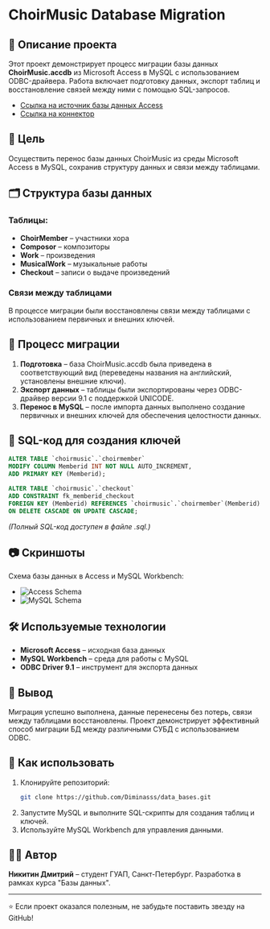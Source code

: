 # ChoirMusic Database Migration

## 📌 Описание проекта
Этот проект демонстрирует процесс миграции базы данных **ChoirMusic.accdb** из Microsoft Access в MySQL с использованием ODBC-драйвера. Работа включает подготовку данных, экспорт таблиц и восстановление связей между ними с помощью SQL-запросов.

- [Ссылка на источник базы данных Access](https://drive.google.com/drive/folders/1-0A0vC8ip8pBHNAUZVa6MKpe7KSQVX0w)
- [Ссылка на коннектор](https://dev.mysql.com/downloads/connector/odbc/)

## 🎯 Цель
Осуществить перенос базы данных ChoirMusic из среды Microsoft Access в MySQL, сохранив структуру данных и связи между таблицами.

## 🗂 Структура базы данных
### Таблицы:
- **ChoirMember** – участники хора
- **Composor** – композиторы
- **Work** – произведения
- **MusicalWork** – музыкальные работы
- **Checkout** – записи о выдаче произведений

### Связи между таблицами
В процессе миграции были восстановлены связи между таблицами с использованием первичных и внешних ключей.

## 🔄 Процесс миграции
1. **Подготовка** – база ChoirMusic.accdb была приведена в соответствующий вид (переведены названия на английский, установлены внешние ключи).
2. **Экспорт данных** – таблицы были экспортированы через ODBC-драйвер версии 9.1 с поддержкой UNICODE.
3. **Перенос в MySQL** – после импорта данных выполнено создание первичных и внешних ключей для обеспечения целостности данных.

## 💾 SQL-код для создания ключей
```sql
ALTER TABLE `choirmusic`.`choirmember`
MODIFY COLUMN Memberid INT NOT NULL AUTO_INCREMENT,
ADD PRIMARY KEY (Memberid);

ALTER TABLE `choirmusic`.`checkout`
ADD CONSTRAINT fk_memberid_checkout
FOREIGN KEY (Memberid) REFERENCES `choirmusic`.`choirmember`(Memberid)
ON DELETE CASCADE ON UPDATE CASCADE;
```
_(Полный SQL-код доступен в файле .sql.)_

## 📷 Скриншоты
Схема базы данных в Access и MySQL Workbench:
- ![Access Schema](/screenshots/access_schema.png)
- ![MySQL Schema](/screenshots/mysql_schema.png)

## 🛠 Используемые технологии
- **Microsoft Access** – исходная база данных
- **MySQL Workbench** – среда для работы с MySQL
- **ODBC Driver 9.1** – инструмент для экспорта данных

## 📜 Вывод
Миграция успешно выполнена, данные перенесены без потерь, связи между таблицами восстановлены. Проект демонстрирует эффективный способ миграции БД между различными СУБД с использованием ODBC.

## 📌 Как использовать
1. Клонируйте репозиторий:
   ```sh
   git clone https://github.com/Diminasss/data_bases.git
   ```
2. Запустите MySQL и выполните SQL-скрипты для создания таблиц и ключей.
3. Используйте MySQL Workbench для управления данными.

## 👨‍💻 Автор
**Никитин Дмитрий** – студент ГУАП, Санкт-Петербург. Разработка в рамках курса "Базы данных".

---
⭐ Если проект оказался полезным, не забудьте поставить звезду на GitHub!

